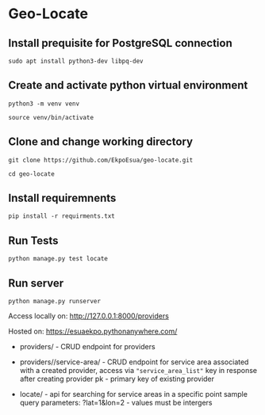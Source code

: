 # Geo-Locate

## Install prequisite for PostgreSQL connection
`sudo apt install python3-dev libpq-dev`

## Create and activate python virtual environment
`python3 -m venv venv`

`source venv/bin/activate`

## Clone and change working directory

`git clone https://github.com/EkpoEsua/geo-locate.git`

`cd geo-locate`

## Install requiremnents

`pip install -r requirments.txt`

## Run Tests
`python manage.py test locate`

## Run server

`python manage.py runserver`

Access locally on: http://127.0.0.1:8000/providers


Hosted on: https://esuaekpo.pythonanywhere.com/

* providers/ - CRUD endpoint for providers

* providers/<pk>/service-area/ - CRUD endpoint for service area associated with a created provider, access via `"service_area_list"` key in response after creating provider
pk - primary key of existing provider

* locate/ - api for searching for service areas in a specific point 
    sample query parameters: ?lat=1&lon=2 - values must be intergers
